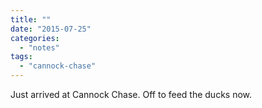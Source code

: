 ```yaml
---
title: ""
date: "2015-07-25"
categories: 
  - "notes"
tags: 
  - "cannock-chase"
---
```


Just arrived at Cannock Chase. Off to feed the ducks now.
